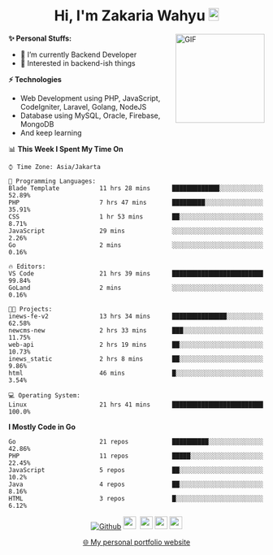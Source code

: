 <h1 align="center">Hi, I'm Zakaria Wahyu <img src="https://github.com/TheDudeThatCode/TheDudeThatCode/blob/master/Assets/Hi.gif" width="20px" height="25px"></h1>

<img align="right" alt="GIF" height="175px" src="https://www.nayakapratama.co.id/wp-content/uploads/2019/07/Website-Maintenance.gif" />

**✨ Personal Stuffs:**
- 🔭 I’m currently Backend Developer
- 🌱 Interested in backend-ish things

**⚡ Technologies**
- Web Development using PHP, JavaScript, CodeIgniter, Laravel, Golang, NodeJS
- Database using MySQL, Oracle, Firebase, MongoDB
- And keep learning

<!--START_SECTION:waka-->
📊 **This Week I Spent My Time On** 

```text
⌚︎ Time Zone: Asia/Jakarta

💬 Programming Languages: 
Blade Template           11 hrs 28 mins      █████████████░░░░░░░░░░░░   52.89% 
PHP                      7 hrs 47 mins       █████████░░░░░░░░░░░░░░░░   35.91% 
CSS                      1 hr 53 mins        ██░░░░░░░░░░░░░░░░░░░░░░░   8.71% 
JavaScript               29 mins             ░░░░░░░░░░░░░░░░░░░░░░░░░   2.26% 
Go                       2 mins              ░░░░░░░░░░░░░░░░░░░░░░░░░   0.16%

🔥 Editors: 
VS Code                  21 hrs 39 mins      █████████████████████████   99.84% 
GoLand                   2 mins              ░░░░░░░░░░░░░░░░░░░░░░░░░   0.16%

🐱‍💻 Projects: 
inews-fe-v2              13 hrs 34 mins      ███████████████░░░░░░░░░░   62.58% 
newcms-new               2 hrs 33 mins       ███░░░░░░░░░░░░░░░░░░░░░░   11.75% 
web-api                  2 hrs 19 mins       ██░░░░░░░░░░░░░░░░░░░░░░░   10.73% 
inews_static             2 hrs 8 mins        ██░░░░░░░░░░░░░░░░░░░░░░░   9.86% 
html                     46 mins             █░░░░░░░░░░░░░░░░░░░░░░░░   3.54%

💻 Operating System: 
Linux                    21 hrs 41 mins      █████████████████████████   100.0%

```

**I Mostly Code in Go** 

```text
Go                       21 repos            ██████████░░░░░░░░░░░░░░░   42.86% 
PHP                      11 repos            █████░░░░░░░░░░░░░░░░░░░░   22.45% 
JavaScript               5 repos             ██░░░░░░░░░░░░░░░░░░░░░░░   10.2% 
Java                     4 repos             ██░░░░░░░░░░░░░░░░░░░░░░░   8.16% 
HTML                     3 repos             █░░░░░░░░░░░░░░░░░░░░░░░░   6.12%

```



<!--END_SECTION:waka-->

<p align="center">
<a href="https://github.com/zakariawahyu" target="_blank"><img alt="Github" src="https://img.shields.io/badge/GitHub-%2312100E.svg?&style=for-the-badge&logo=Github&logoColor=white" /></a>
<a href="https://www.twitter.com/_zakariawahyu"><img src="https://img.shields.io/badge/twitter-%231DA1F2.svg?&style=for-the-badge&logo=twitter&logoColor=white" height=25></a> 
<a href="https://www.linkedin.com/in/zakariawahyu"><img src="https://img.shields.io/badge/linkedin-%230077B5.svg?&style=for-the-badge&logo=linkedin&logoColor=white" height=25></a> 
<a href="https://www.instagram.com/_zakariawahyu"><img src="https://img.shields.io/badge/instagram-%23E4405F.svg?&style=for-the-badge&logo=instagram&logoColor=white" height=25></a>
<a href="https://medium.com/@zakariawahyu"><img src="https://img.shields.io/badge/Medium-12100E?style=for-the-badge&logo=medium&logoColor=white" height=25></a>
</p>
<p align="center"><a href="https://www.zakariawahyu.com" target="_blank">🌐 My personal portfolio website</a></p>
